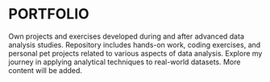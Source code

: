 # PORTFOLIO
Own projects and exercises developed during and after advanced data analysis studies. Repository includes hands-on work, coding exercises, and personal pet projects related to various aspects of data analysis. Explore my journey in applying analytical techniques to real-world datasets. More content will be added.
